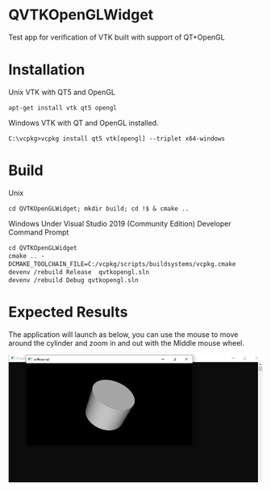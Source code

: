 # QVTKOpenGLWidget
Test app for verification of VTK built with support of QT+OpenGL

# Installation

Unix
VTK with QT5 and OpenGL
```
apt-get install vtk qt5 opengl
```

Windows
VTK with QT and OpenGL installed.
```
C:\vcpkg>vcpkg install qt5 vtk[opengl] --triplet x64-windows
```

# Build 

Unix
```
cd QVTKOpenGLWidget; mkdir build; cd !$ & cmake ..
```

Windows
Under Visual Studio 2019 (Community Edition) Developer Command Prompt
```
cd QVTKOpenGLWidget
cmake .. -DCMAKE_TOOLCHAIN_FILE=C:/vcpkg/scripts/buildsystems/vcpkg.cmake 
devenv /rebuild Release  qvtkopengl.sln
devenv /rebuild Debug qvtkopengl.sln
```

# Expected Results

The application will launch as below, you can use the mouse to move around the cylinder and zoom in and out with the Middle mouse wheel.

![alt text](https://github.com/jafrado/QVTKOpenGLWidget/raw/master/qvtkopenglwidget.jpg "QVTKOpenGLWidget Example")


